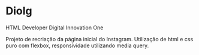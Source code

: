 # DioIg

HTML Developer Digital Innovation One

Projeto de recriação da página inicial do Instagram. 
Utilização de html e css puro com flexbox,  responsividade utilizando media query.

